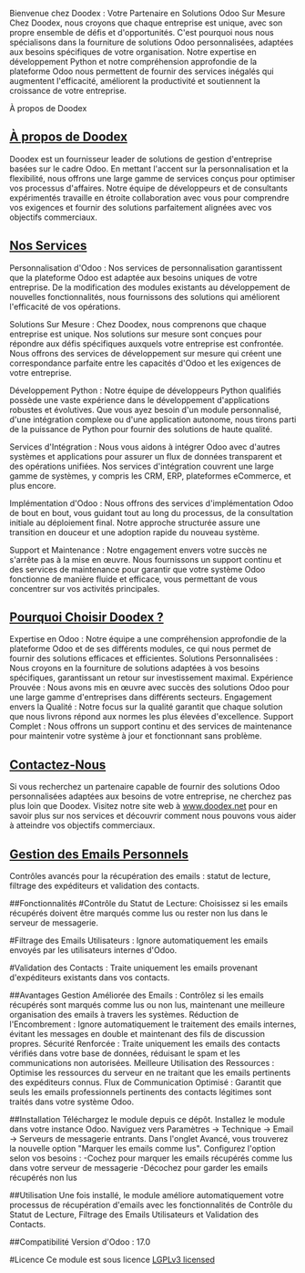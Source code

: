Bienvenue chez Doodex : Votre Partenaire en Solutions Odoo Sur Mesure
Chez Doodex, nous croyons que chaque entreprise est unique, avec son propre ensemble de défis et d'opportunités. C'est pourquoi nous nous spécialisons dans la fourniture de solutions Odoo personnalisées, adaptées aux besoins spécifiques de votre organisation. Notre expertise en développement Python et notre compréhension approfondie de la plateforme Odoo nous permettent de fournir des services inégalés qui augmentent l'efficacité, améliorent la productivité et soutiennent la croissance de votre entreprise.

À propos de Doodex
## [À propos de Doodex](https://www.doodex.net/about-us)
Doodex est un fournisseur leader de solutions de gestion d'entreprise basées sur le cadre Odoo. En mettant l'accent sur la personnalisation et la flexibilité, nous offrons une large gamme de services conçus pour optimiser vos processus d'affaires. Notre équipe de développeurs et de consultants expérimentés travaille en étroite collaboration avec vous pour comprendre vos exigences et fournir des solutions parfaitement alignées avec vos objectifs commerciaux.

## [Nos Services](https://www.doodex.net/our-services)
Personnalisation d'Odoo :
Nos services de personnalisation garantissent que la plateforme Odoo est adaptée aux besoins uniques de votre entreprise. De la modification des modules existants au développement de nouvelles fonctionnalités, nous fournissons des solutions qui améliorent l'efficacité de vos opérations.

Solutions Sur Mesure :
Chez Doodex, nous comprenons que chaque entreprise est unique. Nos solutions sur mesure sont conçues pour répondre aux défis spécifiques auxquels votre entreprise est confrontée. Nous offrons des services de développement sur mesure qui créent une correspondance parfaite entre les capacités d'Odoo et les exigences de votre entreprise.

Développement Python :
Notre équipe de développeurs Python qualifiés possède une vaste expérience dans le développement d'applications robustes et évolutives. Que vous ayez besoin d'un module personnalisé, d'une intégration complexe ou d'une application autonome, nous tirons parti de la puissance de Python pour fournir des solutions de haute qualité.

Services d'Intégration :
Nous vous aidons à intégrer Odoo avec d'autres systèmes et applications pour assurer un flux de données transparent et des opérations unifiées. Nos services d'intégration couvrent une large gamme de systèmes, y compris les CRM, ERP, plateformes eCommerce, et plus encore.

Implémentation d'Odoo :
Nous offrons des services d'implémentation Odoo de bout en bout, vous guidant tout au long du processus, de la consultation initiale au déploiement final. Notre approche structurée assure une transition en douceur et une adoption rapide du nouveau système.

Support et Maintenance :
Notre engagement envers votre succès ne s'arrête pas à la mise en œuvre. Nous fournissons un support continu et des services de maintenance pour garantir que votre système Odoo fonctionne de manière fluide et efficace, vous permettant de vous concentrer sur vos activités principales.

## [Pourquoi Choisir Doodex ?](https://www.youtube.com/watch?v=DfcKIoN3vgs)
Expertise en Odoo : Notre équipe a une compréhension approfondie de la plateforme Odoo et de ses différents modules, ce qui nous permet de fournir des solutions efficaces et efficientes.
Solutions Personnalisées : Nous croyons en la fourniture de solutions adaptées à vos besoins spécifiques, garantissant un retour sur investissement maximal.
Expérience Prouvée : Nous avons mis en œuvre avec succès des solutions Odoo pour une large gamme d'entreprises dans différents secteurs.
Engagement envers la Qualité : Notre focus sur la qualité garantit que chaque solution que nous livrons répond aux normes les plus élevées d'excellence.
Support Complet : Nous offrons un support continu et des services de maintenance pour maintenir votre système à jour et fonctionnant sans problème.

## [Contactez-Nous](https://www.doodex.net/contactus)
Si vous recherchez un partenaire capable de fournir des solutions Odoo personnalisées adaptées aux besoins de votre entreprise, ne cherchez pas plus loin que Doodex. Visitez notre site web à www.doodex.net pour en savoir plus sur nos services et découvrir comment nous pouvons vous aider à atteindre vos objectifs commerciaux.

## [Gestion des Emails Personnels](https://www.doodex.net/en/blog/doodex-blog-2/sales-dashboard-example-with-odoo-88)
Contrôles avancés pour la récupération des emails : statut de lecture, filtrage des expéditeurs et validation des contacts.

##Fonctionnalités
#Contrôle du Statut de Lecture:
Choisissez si les emails récupérés doivent être marqués comme lus ou rester non lus dans le serveur de messagerie.

#Filtrage des Emails Utilisateurs :
Ignore automatiquement les emails envoyés par les utilisateurs internes d'Odoo.

#Validation des Contacts :
Traite uniquement les emails provenant d'expéditeurs existants dans vos contacts.

##Avantages
Gestion Améliorée des Emails : Contrôlez si les emails récupérés sont marqués comme lus ou non lus, maintenant une meilleure organisation des emails à travers les systèmes.
Réduction de l'Encombrement : Ignore automatiquement le traitement des emails internes, évitant les messages en double et maintenant des fils de discussion propres.
Sécurité Renforcée : Traite uniquement les emails des contacts vérifiés dans votre base de données, réduisant le spam et les communications non autorisées.
Meilleure Utilisation des Ressources : Optimise les ressources du serveur en ne traitant que les emails pertinents des expéditeurs connus.
Flux de Communication Optimisé : Garantit que seuls les emails professionnels pertinents des contacts légitimes sont traités dans votre système Odoo.

##Installation
Téléchargez le module depuis ce dépôt.
Installez le module dans votre instance Odoo.
Naviguez vers Paramètres → Technique → Email → Serveurs de messagerie entrants.
Dans l'onglet Avancé, vous trouverez la nouvelle option "Marquer les emails comme lus".
Configurez l'option selon vos besoins :
-Cochez pour marquer les emails récupérés comme lus dans votre serveur de messagerie
-Décochez pour garder les emails récupérés non lus

##Utilisation
Une fois installé, le module améliore automatiquement votre processus de récupération d'emails avec les fonctionnalités de Contrôle du Statut de Lecture, Filtrage des Emails Utilisateurs et Validation des Contacts.

##Compatibilité
Version d'Odoo : 17.0

#Licence
Ce module est sous licence [LGPLv3 licensed](./LICENSE)

